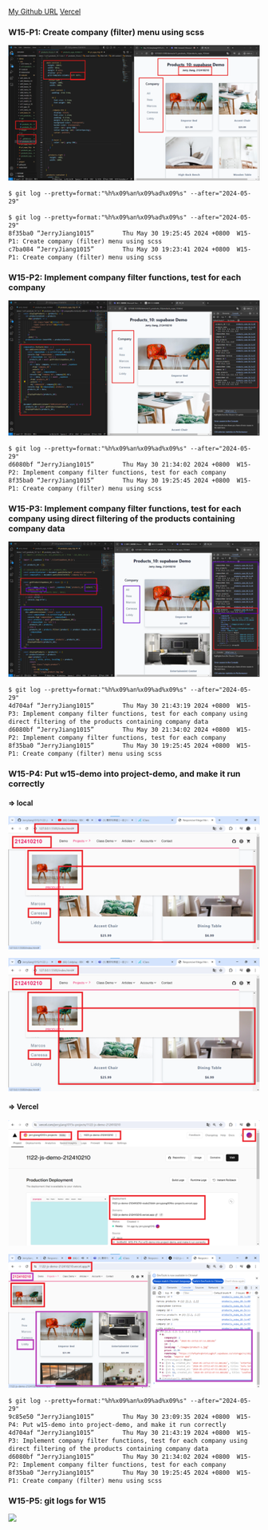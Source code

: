 [My Github URL](https://github.com/JerryJiang1015/1122-js-demo-212410210)
[Vercel](https://1122-js-demo-212411210.vercel.app/#)

### W15-P1: Create company (filter) menu using scss
 
![](w15-p1.png)
 

```
$ git log --pretty=format:"%h%x09%an%x09%ad%x09%s" --after="2024-05-29"

$ git log --pretty=format:"%h%x09%an%x09%ad%x09%s" --after="2024-05-29"
8f35ba0 “JerryJiang1015”        Thu May 30 19:25:45 2024 +0800  W15-P1: Create company (filter) menu using scss
c7ba084 “JerryJiang1015”        Thu May 30 19:23:41 2024 +0800  W15-P1: Create company (filter) menu using scss
```

### W15-P2: Implement company filter functions, test for each company
 
![](w15-p2.png)
 
```
$ git log --pretty=format:"%h%x09%an%x09%ad%x09%s" --after="2024-05-29"
d6080bf “JerryJiang1015”        Thu May 30 21:34:02 2024 +0800  W15-P2: Implement company filter functions, test for each company
8f35ba0 “JerryJiang1015”        Thu May 30 19:25:45 2024 +0800  W15-P1: Create company (filter) menu using scss

```

### W15-P3: Implement company filter functions, test for each company using direct filtering of the products containing company data
 
![](w15-p3.png)
 
 
```
$ git log --pretty=format:"%h%x09%an%x09%ad%x09%s" --after="2024-05-29"
4d704af “JerryJiang1015”        Thu May 30 21:43:19 2024 +0800  W15-P3: Implement company filter functions, test for each company using direct filtering of the products containing company data
d6080bf “JerryJiang1015”        Thu May 30 21:34:02 2024 +0800  W15-P2: Implement company filter functions, test for each company
8f35ba0 “JerryJiang1015”        Thu May 30 19:25:45 2024 +0800  W15-P1: Create company (filter) menu using scss

```

### W15-P4: Put w15-demo into project-demo, and make it run correctly
 
#### => local
 
![](w15-p4-1.png)
 
![](w15-p4-1.png)
 
#### => Vercel
 
![](w15-p4-3.png)
 
![](w15-p4-4.png)
```
$ git log --pretty=format:"%h%x09%an%x09%ad%x09%s" --after="2024-05-29"
9c85e50 “JerryJiang1015”        Thu May 30 23:09:35 2024 +0800  W15-P4: Put w15-demo into project-demo, and make it run correctly
4d704af “JerryJiang1015”        Thu May 30 21:43:19 2024 +0800  W15-P3: Implement company filter functions, test for each company using direct filtering of the products containing company data
d6080bf “JerryJiang1015”        Thu May 30 21:34:02 2024 +0800  W15-P2: Implement company filter functions, test for each company
8f35ba0 “JerryJiang1015”        Thu May 30 19:25:45 2024 +0800  W15-P1: Create company (filter) menu using scss

```

### W15-P5: git logs for W15
 
![](w15-p5.png)

```


```